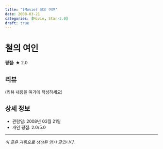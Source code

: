 ```yaml
---
title: "[Movie] 철의 여인"
date: 2008-03-21
categories: [Movie, Star-2.0]
draft: true
---
```


# 철의 여인

**평점:** ★ 2.0

## 리뷰

(리뷰 내용을 여기에 작성하세요)

## 상세 정보

- 관람일: 2008년 03월 21일
- 개인 평점: 2.0/5.0

---

*이 글은 자동으로 생성된 임시 글입니다.*
